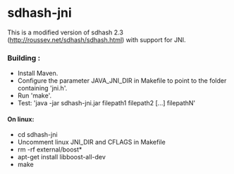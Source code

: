 sdhash-jni
==========

This is a modified version of sdhash 2.3 (http://roussev.net/sdhash/sdhash.html) with support for JNI.

### Building :

- Install Maven.
- Configure the parameter JAVA_JNI_DIR in Makefile to point to the folder containing 'jni.h'.
- Run 'make'.
- Test: 'java -jar sdhash-jni.jar filepath1 filepath2 [...] filepathN'


#### On linux:

- cd sdhash-jni
- Uncomment linux JNI_DIR and CFLAGS in Makefile
- rm -rf external/boost*
- apt-get install libboost-all-dev
- make
